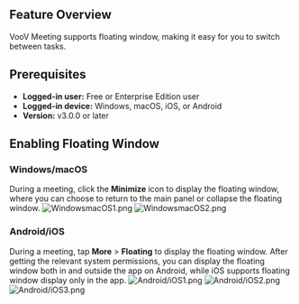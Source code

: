 ## Feature Overview
VooV Meeting supports floating window, making it easy for you to switch between tasks.

## Prerequisites
- **Logged-in user:** Free or Enterprise Edition user
- **Logged-in device:** Windows, macOS, iOS, or Android
- **Version:** v3.0.0 or later

## Enabling Floating Window
### Windows/macOS
During a meeting, click the **Minimize** icon to display the floating window, where you can choose to return to the main panel or collapse the floating window.
![WindowsmacOS1.png](https://qcloudimg.tencent-cloud.cn/raw/360c5454f65d53ae89498c9fec39c2bf.png)
![WindowsmacOS2.png](https://qcloudimg.tencent-cloud.cn/raw/604d67f4d7871065991e694d90a37489.jpg)

### Android/iOS
During a meeting, tap **More** > **Floating** to display the floating window. After getting the relevant system permissions, you can display the floating window both in and outside the app on Android, while iOS supports floating window display only in the app.
![Android/iOS1.png](https://qcloudimg.tencent-cloud.cn/raw/db5602092bbd6715f06d7c143d408e81.png)
![Android/iOS2.png](https://qcloudimg.tencent-cloud.cn/raw/acd0a7ff4e675bade254605a185703cd.png)
![Android/iOS3.png](https://qcloudimg.tencent-cloud.cn/raw/c35df2b79abf6465ef522a666f204ae9.png)
